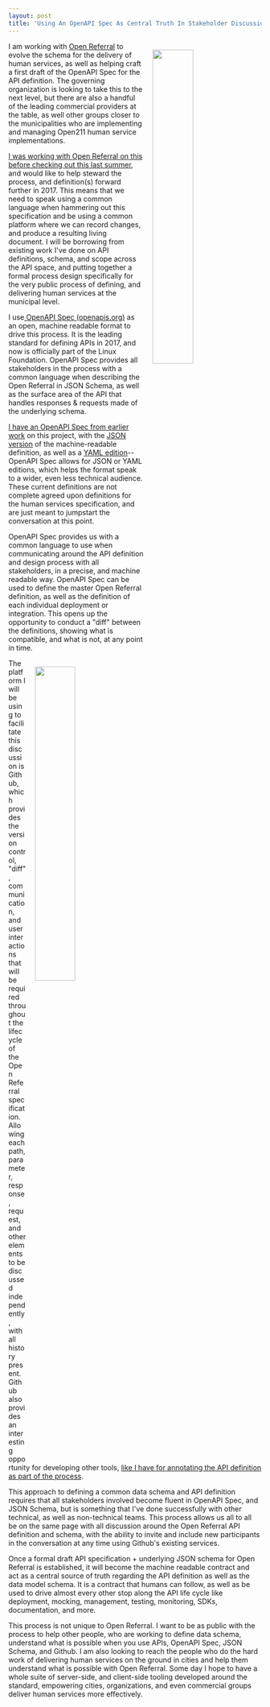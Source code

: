 ```yaml
---
layout: post
title: 'Using An OpenAPI Spec As Central Truth In Stakeholder Discussions'
---
```

<p><img style="padding: 15px;" src="http://kinlane-productions.s3.amazonaws.com/api_evangelist_site/blog/openreferral_logo_green.png" alt="" width="40%" align="right" /></p>
<p>I am working with <a href="https://openreferral.org/">Open Referral</a> to evolve the schema for the delivery of human services, as well as helping craft a first draft of the OpenAPI Spec for the API definition. The governing organization is looking to take this to the next level, but there are also a handful of the leading commercial providers at the table, as well other groups closer to the municipalities who are implementing and managing Open211 human service implementations.</p>
<p><a href="https://apievangelist.com/2016/03/31/gathering-my-thoughts-about-open-referral-and-the-human-services-api/">I was working with Open Referral on this before checking out this last summer</a>, and would like to help steward the process, and definition(s) forward further in 2017. This means that we need&nbsp;to speak using a common language when hammering out this specification&nbsp;and be using a common platform where we can record changes, and produce a resulting living document. I will be borrowing from existing work I've done on API definitions, schema, and scope across the API space, and putting together a formal process design specifically for the very public process of defining, and delivering human services at the municipal level.</p>
<p>I use<a href="http://openapis.org"> OpenAPI Spec (openapis.org)</a> as an open, machine readable format to drive this process. It is the leading standard for defining APIs in 2017, and now is officially part of the Linux Foundation. OpenAPI Spec provides all stakeholders in the process with a common language when describing the Open Referral in JSON Schema, as well as the surface area of the API that handles responses &amp; requests made of the underlying schema.</p>
<p><a href="http://adopta-agency.github.io/open-referral-api/">I have an OpenAPI Spec from earlier work</a>&nbsp;on this project, with the <a href="http://adopta-agency.github.io/open-referral-api/api-commons/openapi-spec.json">JSON version</a> of the machine-readable definition, as well as a <a href="https://github.com/adopta-agency/open-referral-api/blob/gh-pages/api-commons/openapi-spec.yaml">YAML edition</a>--OpenAPI Spec allows for JSON or YAML editions, which helps the format speak to a wider, even less technical audience. These current definitions are not complete agreed upon definitions for the human services specification, and are just meant to jumpstart the conversation at this point.</p>
<p>OpenAPI Spec provides us with a common language to use when communicating around the API definition and design process with all stakeholders, in a precise, and machine readable way. OpenAPI Spec can be used to define the master Open Referral definition, as well as the definition of each individual deployment or integration. This opens up the opportunity to conduct a "diff" between the definitions, showing what is compatible, and what is not, at any point in time.</p>
<p><img style="padding: 15px;" src="http://kinlane-productions.s3.amazonaws.com/api_evangelist_site/blog/sponsor_logo_oai_print.jpg" alt="" width="40%" align="right" /></p>
<p>The platform I will be using to facilitate this discussion is Github, which provides the version control, "diff", communication, and user interactions that will be required throughout the lifecycle of the Open Referral specification. Allowing each path, parameter, response, request, and other elements to be discussed independently, with all history present. Github also provides an interesting opportunity for developing other tools, <a href="http://apis.json.annotation.apievangelist.com/)">like I have for annotating the API definition as part of the process</a>.</p>
<p>This approach to defining a common data schema and API definition requires that all stakeholders involved become fluent in OpenAPI Spec, and JSON Schema, but is something that I've done successfully with other technical, as well as non-technical teams. This process allows us all to all be on the same page with all discussion around the Open Referral API definition and schema, with the ability to invite and include new participants in the conversation at any time using Github's existing services.</p>
<p>Once a formal draft API specification + underlying JSON schema for Open Referral is established, it will become the machine readable contract&nbsp;and act as a central source of truth regarding the API definition as well as the data model schema. It is a contract that humans can follow, as well as be used to drive almost every other stop along the API life cycle like deployment, mocking, management, testing, monitoring, SDKs, documentation, and more.</p>
<p>This process is not unique to Open Referral. I want to be as public with the process to help other people, who are working to define data schema, understand what is possible when you use APIs, OpenAPI Spec, JSON Schema, and Github. I am also looking to reach the people who do the hard work of delivering human services on the ground in cities&nbsp;and help them understand what is possible with Open Referral. Some day I hope to have a whole suite of server-side, and client-side tooling developed around the standard, empowering cities, organizations, and even commercial groups deliver human services more effectively.</p>